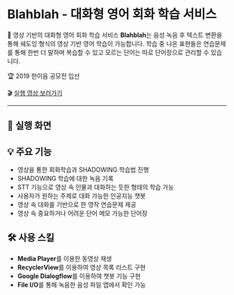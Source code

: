 # Blahblah - 대화형 영어 회화 학습 서비스

📝 영상 기반의 대화형 영어 회화 학습 서비스 **Blahblah**는 음성 녹음 후 텍스트 변환을 통해 쉐도잉 형식의 영상 기반 영어 학습이 가능합니다. 학습 중 나온 표현들은 연습문제를 통해 한번 더 말하며 복습할 수 있고 모르는 단어는 따로 단어장으로 관리할 수 있습니다.

🏆 2019 한이음 공모전 입선

🎬 [실행 영상 보러가기](https://youtu.be/3_EpyhLw_CI)

* * *

## 📱 실행 화면




## 💡 주요 기능   
- 영상을 통한 회화학습과 SHADOWING 학습법 진행
- SHADOWING 학습에 대한 녹음 기록
- STT 기능으로 영상 속 인물과 대화하는 듯한 형태의 학습 가능
- 사용자가 원하는 주제로 대화 가능한 인공지능 챗봇
- 영상 속 대화를 기반으로 한 영작 연습문제 제공
- 영상 속 중요하거나 어려운 단어 메모 가능한 단어장

## 🛠 사용 스킬
- **Media Player**를 이용한 동영상 재생
- **RecyclerView**를 이용하여 영상 목록 리스트 구현
- **Google Dialogflow**를 이용하여 챗봇 기능 구현
- **File I/O**를 통해 녹음한 음성 파일 앱에서 확인 가능



